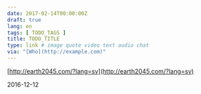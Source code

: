 ```yaml
---
date: 2017-02-14T00:00:00Z
draft: true
lang: en
tags: [ TODO_TAGS ]
title: TODO_TITLE
type: link # image quote video text audio chat
via: "[Who](http://example.com)"
---
```



[http://earth2045.com/?lang=sv](http://earth2045.com/?lang=sv)

2016-12-12
